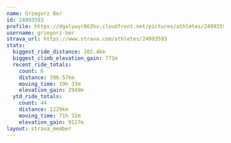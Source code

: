 ```yaml
---
name: Grzegorz Ber
id: 24993593
profile: https://dgalywyr863hv.cloudfront.net/pictures/athletes/24993593/7453165/11/large.jpg
username: grzegorz-ber
strava_url: https://www.strava.com/athletes/24993593
stats:
  biggest_ride_distance: 202.4km
  biggest_climb_elevation_gain: 771m
  recent_ride_totals:
    count: 6
    distance: 396.57km
    moving_time: 19h 33m
    elevation_gain: 2949m
  ytd_ride_totals:
    count: 44
    distance: 1229km
    moving_time: 71h 32m
    elevation_gain: 9127m
layout: strava_member
--- 
```

